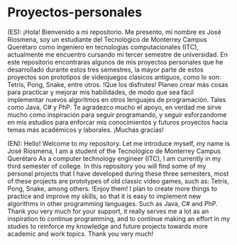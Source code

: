 # Proyectos-personales
(ES): ¡Hola! Bienvenido a mi repositorio. Me presento, mi nombre es José Riosmena, soy un estudiante del Tecnológico de Monterrey Campus Querétaro
como ingeniero en tecnologías computacionales (ITC), actualmente me encuentro cursando mi tercer semestre de universidad. En este repositorio encontraras algunos de mis proyectos personales que he desarrollado durante estos tres semestres, la mayor parte de estos proyectos son prototipos de videojuegos clasicos antiguos, como lo son: Tetris, Pong, Snake, entre otros. !Que los disfrutes!
Planeo crear más cosas para practicar y mejorar mis habilidades, de modo que sea fácil implementar nuevos algoritmos en otros lenguajes de programación. Tales como Java, C# y PhP. 
Te agradezco mucho el apoyo, en verdad me sirve mucho como inspiración para seguir programando, y seguir esforzandome en mis estudios para enforcar mis conocimientos y futuros proyectos hacia temas más académicos y laborales.
¡Muchas gracias!

(EN): Hello! Welcome to my repository. Let me introduce myself, my name is José Riosmena, I am a student of the Tecnológico de Monterrey Campus Querétaro
As a computer technology engineer (ITC), I am currently in my third semester of college. In this repository you will find some of my personal projects that I have developed during these three semesters, most of these projects are prototypes of old classic video games, such as: Tetris, Pong, Snake, among others. !Enjoy them!
I plan to create more things to practice and improve my skills, so that it is easy to implement new algorithms in other programming languages. Such as Java, C# and PhP.
Thank you very much for your support, it really serves me a lot as an inspiration to continue programming, and to continue making an effort in my studies to reinforce my knowledge and future projects towards more academic and work topics.
Thank you very much!
